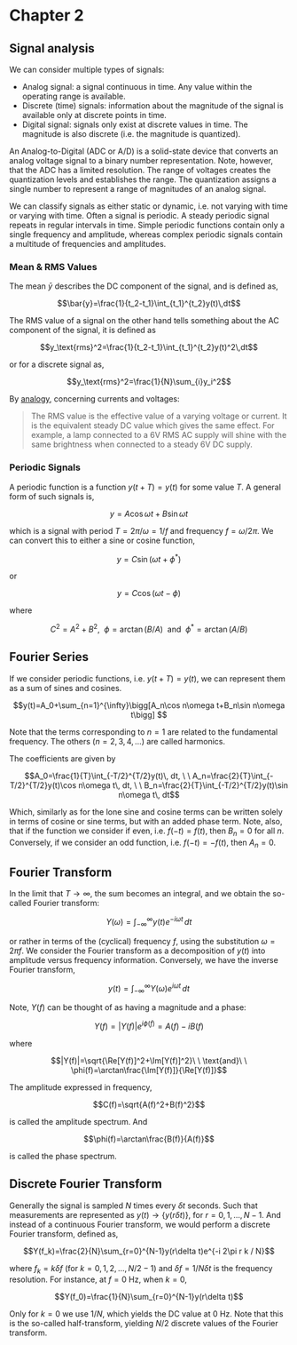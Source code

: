 # Chapter 2

## Signal analysis

We can consider multiple types of signals:

- Analog signal: a signal continuous in time. Any value within the operating range is available.
- Discrete (time) signals: information about the magnitude of the signal is available only at discrete points in time.
- Digital signal: signals only exist at discrete values in time. The magnitude is also discrete (i.e. the magnitude is quantized).

An Analog-to-Digital (ADC or A/D) is a solid-state device that converts an analog voltage signal to a binary number representation. Note, however, that the ADC has a limited resolution. The range of voltages creates the quantization levels and establishes the range. The quantization assigns a single number to represent a range of magnitudes of an analog signal.

We can classify signals as either static or dynamic, i.e. not varying with time or varying with time. Often a signal is periodic. A steady periodic signal repeats in regular intervals in time. Simple periodic functions contain only a single frequency and amplitude, whereas complex periodic signals contain a multitude of frequencies and amplitudes.

### Mean & RMS Values

The mean $\bar{y}$ describes the DC component of the signal, and is defined as,

$$\bar{y}=\frac{1}{t_2-t_1}\int_{t_1}^{t_2}y(t)\,dt$$

The RMS value of a signal on the other hand tells something about the AC component of the signal, it is defined as

$$y_\text{rms}^2=\frac{1}{t_2-t_1}\int_{t_1}^{t_2}y(t)^2\,dt$$

or for a discrete signal as,

$$y_\text{rms}^2=\frac{1}{N}\sum_{i}y_i^2$$


By [analogy](https://www.raeng.org.uk/publications/other/8-rms), concerning currents and voltages:

> The RMS value is the effective value of a varying voltage or current. It is the equivalent steady DC value which gives the same effect. For example, a lamp connected to a 6V RMS AC supply will shine with the same brightness when connected to a steady 6V DC supply.

### Periodic Signals

A periodic function is a function $y(t+T)=y(t)$ for some value $T$. A general form of such signals is,

$$y=A\cos\omega t+B\sin\omega t$$

which is a signal with period $T=2\pi/\omega=1/f$ and frequency $f=\omega/2\pi$. We can convert this to either a sine or cosine function,

$$y=C\sin(\omega t+\phi^*)$$

or

$$y=C\cos(\omega t-\phi)$$

where 

$$C^2=A^2+B^2,\ \ \phi=\arctan(B/A) \ \ \text{and}\ \ \phi^*=\arctan(A/B)$$

## Fourier Series

If we consider periodic functions, i.e. $y(t+T)=y(t)$, we can represent them as a sum of sines and cosines. 

$$y(t)=A_0+\sum_{n=1}^{\infty}\bigg[A_n\cos n\omega t+B_n\sin n\omega t\bigg]
$$

Note that the terms corresponding to $n=1$ are related to the fundamental frequency. The others ($n=2, 3, 4,\dots$) are called harmonics.

The coefficients are given by

$$A_0=\frac{1}{T}\int_{-T/2}^{T/2}y(t)\, dt, \ \ A_n=\frac{2}{T}\int_{-T/2}^{T/2}y(t)\cos n\omega t\, dt, \ \ B_n=\frac{2}{T}\int_{-T/2}^{T/2}y(t)\sin n\omega t\, dt$$

Which, similarly as for the lone sine and cosine terms can be written solely in terms of cosine or sine terms, but with an added phase term. Note, also, that if the function we consider if even, i.e. $f(-t)=f(t)$, then $B_n=0$ for all $n$. Conversely, if we consider an odd function, i.e. $f(-t)=-f(t)$, then $A_n=0$.

## Fourier Transform

In the limit that $T\rightarrow\infty$, the sum becomes an integral, and we obtain the so-called Fourier transform:

$$Y(\omega)=\int_{-\infty}^\infty y(t)e^{-i\omega t}\,dt$$

or rather in terms of the (cyclical) frequency $f$, using the substitution $\omega=2\pi f$. We consider the Fourier transform as a decomposition of $y(t)$ into amplitude versus frequency information. Conversely, we have the inverse Fourier transform,

$$y(t)=\int_{-\infty}^\infty Y(\omega)e^{i\omega t}\,dt$$

Note, $Y(f)$ can be thought of as having a magnitude and a phase:

$$Y(f)=|Y(f)|e^{i\phi(f)}=A(f)-iB(f)$$

where 

$$|Y(f)|=\sqrt{\Re[Y(f)]^2+\Im[Y(f)]^2}\ \ \text{and}\ \ \phi(f)=\arctan\frac{\Im[Y(f)]}{\Re[Y(f)]}$$

The amplitude expressed in frequency,

$$C(f)=\sqrt{A(f)^2+B(f)^2}$$

is called the amplitude spectrum. And 

$$\phi(f)=\arctan\frac{B(f)}{A(f)}$$

is called the phase spectrum.

## Discrete Fourier Transform

Generally the signal is sampled $N$ times every $\delta t$ seconds. Such that measurements are represented as $y(t)\rightarrow\{y(r\delta t)\}$, for $r=0,1,\dots, N-1$. And instead of a continuous Fourier transform, we would perform a discrete Fourier transform, defined as,

$$Y(f_k)=\frac{2}{N}\sum_{r=0}^{N-1}y(r\delta t)e^{-i 2\pi r k / N}$$

where $f_k=k\delta f$ (for $k=0, 1, 2, \dots, N/2-1$) and $\delta f=1/N\delta t$ is the frequency resolution. For instance, at $f=0\ \text{Hz}$, when $k=0$, 

$$Y(f_0)=\frac{1}{N}\sum_{r=0}^{N-1}y(r\delta t)$$

Only for $k=0$ we use $1/N$, which yields the DC value at 0 Hz. Note that this is the so-called half-transform, yielding $N/2$ discrete values of the Fourier transform.
